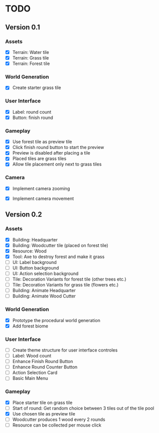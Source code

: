 # TODO


## Version 0.1

### Assets
- [x] Terrain: Water tile
- [x] Terrain: Grass tile
- [x] Terrain: Forest tile

### World Generation
- [x] Create starter grass tile
	  
### User Interface
- [x] Label: round count
- [x] Button: finish round

### Gameplay
- [x] Use forest tile as preview tile
- [x] Click finish round button to start the preview
- [x] Preview is disabled after placing a tile
- [x] Placed tiles are grass tiles
- [x] Allow tile placement only next to grass tiles

### Camera
- [x] Implement camera zooming
- [x] Implement camera movement


## Version 0.2

### Assets
- [x] Building: Headquarter
- [x] Building: Woodcutter tile (placed on forest tile)
- [x] Resource: Wood
- [x] Tool: Axe to destroy forest and make it grass
- [ ] UI: Label background
- [ ] UI: Button background
- [ ] UI: Action selection background
- [ ] Tile: Decoration Variants for forest tile (other trees etc.)
- [ ] Tile: Decoration Variants for grass tile (flowers etc.)
- [ ] Building: Animate Headquarter
- [ ] Building: Animate Wood Cutter

### World Generation
- [x] Prototype the procedural world generation
- [x] Add forest biome

### User Interface
- [ ] Create theme structure for user interface controles
- [ ] Label: Wood count
- [ ] Enhance Finish Round Button
- [ ] Enhance Round Counter Button
- [ ] Action Selection Card
- [ ] Basic Main Menu

### Gameplay
- [x] Place starter tile on grass tile
- [ ] Start of round: Get random choice between 3 tiles out of the tile pool
- [x] Use chosen tile as preview tile
- [ ] Woodcutter produces 1 wood every 2 rounds
- [ ] Resource can be collected per mouse click
